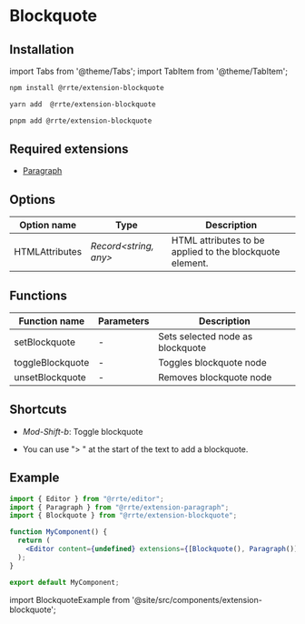 # Blockquote

## Installation

import Tabs from '@theme/Tabs';
import TabItem from '@theme/TabItem';

<Tabs>
  <TabItem value="npm" label="npm" default>

```bash
npm install @rrte/extension-blockquote
```

  </TabItem>
  <TabItem value="yarn" label="yarn">

```bash
yarn add  @rrte/extension-blockquote
```

  </TabItem>
  <TabItem value="pnpm" label="pnpm">

```bash
pnpm add @rrte/extension-blockquote
```

  </TabItem>
</Tabs>

## Required extensions

- [Paragraph](paragraph)

## Options

| Option name    | Type                   | Description                                              |
| -------------- | ---------------------- | -------------------------------------------------------- |
| HTMLAttributes | _Record\<string, any>_ | HTML attributes to be applied to the blockquote element. |

## Functions

| Function name    | Parameters | Description                      |
| ---------------- | ---------- | -------------------------------- |
| setBlockquote    | -          | Sets selected node as blockquote |
| toggleBlockquote | -          | Toggles blockquote node          |
| unsetBlockquote  | -          | Removes blockquote node          |

## Shortcuts

- _Mod-Shift-b_: Toggle blockquote

- You can use "> " at the start of the text to add a blockquote.

## Example

```jsx
import { Editor } from "@rrte/editor";
import { Paragraph } from "@rrte/extension-paragraph";
import { Blockquote } from "@rrte/extension-blockquote";

function MyComponent() {
  return (
    <Editor content={undefined} extensions={[Blockquote(), Paragraph()]} />
  );
}

export default MyComponent;
```

import BlockquoteExample from '@site/src/components/extension-blockquote';

<BlockquoteExample />
